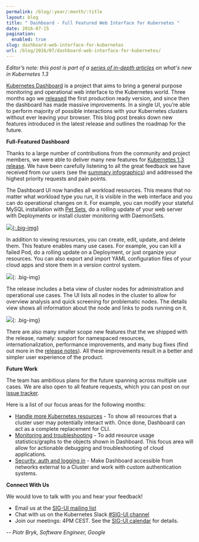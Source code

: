 ```yaml
---
permalink: /blog/:year/:month/:title
layout: blog
title: " Dashboard - Full Featured Web Interface for Kubernetes "
date: 2016-07-15
pagination:
  enabled: true
slug: dashboard-web-interface-for-kubernetes
url: /blog/2016/07/dashboard-web-interface-for-kubernetes/
---
```


_Editor’s note: this post is part of a [series of in-depth articles](http://blog.kubernetes.io/2016/07/five-days-of-kubernetes-1.3.html) on what's new in Kubernetes 1.3_  

[Kubernetes Dashboard](http://github.com/kubernetes/dashboard) is a project that aims to bring a general purpose monitoring and operational web interface to the Kubernetes world.&nbsp;Three months ago we [released](http://blog.kubernetes.io/2016/04/building-awesome-user-interfaces-for-kubernetes.html) the first production ready version, and since then the dashboard has made massive improvements. In a single UI, you’re able to perform majority of possible interactions with your Kubernetes clusters without ever leaving your browser. This blog post breaks down new features introduced in the latest release and outlines the roadmap for the future.&nbsp;  

**Full-Featured Dashboard**  

Thanks to a large number of contributions from the community and project members, we were able to deliver many new features for [Kubernetes 1.3 release](http://blog.kubernetes.io/2016/07/kubernetes-1.3-bridging-cloud-native-and-enterprise-workloads.html). We have been carefully listening to all the great feedback we have received from our users (see the [summary infographics](http://static.lwy.io/img/kubernetes_dashboard_infographic.png)) and addressed the highest priority requests and pain points.  

The Dashboard UI now handles all workload resources. This means that no matter what workload type you run, it is visible in the web interface and you can do operational changes on it. For example, you can modify your stateful MySQL installation with [Pet Sets](http://kubernetes.io/docs/user-guide/petset/), do a rolling update of your web server with Deployments or install cluster monitoring with DaemonSets.&nbsp;  



 [![](https://lh3.googleusercontent.com/p9bMGxPx4jE6_Z2KB-MktmyuAxyFst-bEk29M_Bn0Bj5ul7uzinH6u5WjHsMmqhGvBwlABZt06dwQ5qkBZiLq_EM1oddCmpwChvXDNXZypaS5l8uzkKuZj3PBUmzTQT4dgDxSXgz){:.big-img} ](https://lh3.googleusercontent.com/p9bMGxPx4jE6_Z2KB-MktmyuAxyFst-bEk29M_Bn0Bj5ul7uzinH6u5WjHsMmqhGvBwlABZt06dwQ5qkBZiLq_EM1oddCmpwChvXDNXZypaS5l8uzkKuZj3PBUmzTQT4dgDxSXgz)



In addition to viewing resources, you can create, edit, update, and delete them. This feature enables many use cases. For example, you can kill a failed Pod, do a rolling update on a Deployment, or just organize your resources. You can also export and import YAML configuration files of your cloud apps and store them in a version control system.



 ![](https://lh6.googleusercontent.com/zz-qjNcGgvWXrK1LIipUdIdPyeWJ1EyPVJxRnSvI6pMcLBkxDxpQt-ObsIiZsS_X0RjVBWtXYO5TCvhsymb__CGXFzKuPUnUrB4HKnAMsxtYdWLwMmHEb8c9P9Chzlo5ePHRKf5O){: .big-img}



The release includes a beta view of cluster nodes for administration and operational use cases. The UI lists all nodes in the cluster to allow for overview analysis and quick screening for problematic nodes. The details view shows all information about the node and links to pods running on it.



 ![](https://lh6.googleusercontent.com/3CSTUy-8Tz-yAL9tCqxNUqMcWJYKK0dwk7kidE9zy-L-sXFiD4A4Y2LKEqbJKgI6Fl6xbzYxsziI8dULVXPJbu6eU0ci7hNtqi3tTuhdbVD6CG3EXw151fvt2MQuqumHRbab6g-_){: .big-img}



There are also many smaller scope new features that the we shipped with the release, namely: support for namespaced resources, internationalization, performance improvements, and many bug fixes (find out more in the [release notes](https://github.com/kubernetes/dashboard/releases/tag/v1.1.0)). All these improvements result in a better and simpler user experience of the product.



**Future Work**



The team has ambitious plans for the future spanning across multiple use cases. We are also open to all feature requests, which you can post on our [issue tracker](https://github.com/kubernetes/dashboard/issues).



Here is a list of our focus areas for the following months:

- [Handle more Kubernetes resources](https://github.com/kubernetes/dashboard/issues/961) - To show all resources that a cluster user may potentially interact with. Once done, Dashboard can act as a complete replacement for CLI.&nbsp;
- [Monitoring and troubleshooting](https://github.com/kubernetes/dashboard/issues/962) - To add resource usage statistics/graphs to the objects shown in Dashboard. This focus area will allow for actionable debugging and troubleshooting of cloud applications.
- [Security, auth and logging in](https://github.com/kubernetes/dashboard/issues/964) - Make Dashboard accessible from networks external to a Cluster and work with custom authentication systems.



**Connect With Us**



We would love to talk with you and hear your feedback!

- Email us at the [SIG-UI mailing list](https://groups.google.com/forum/#!forum/kubernetes-sig-ui)
- Chat with us on the Kubernetes Slack&nbsp;[#SIG-UI channel](https://kubernetes.slack.com/messages/sig-ui/)
- Join our meetings: 4PM CEST. See the [SIG-UI calendar](https://calendar.google.com/calendar/embed?src=google.com_52lm43hc2kur57dgkibltqc6kc%40group.calendar.google.com&ctz=Europe/Warsaw) for details.





_-- Piotr Bryk, Software Engineer, Google_
